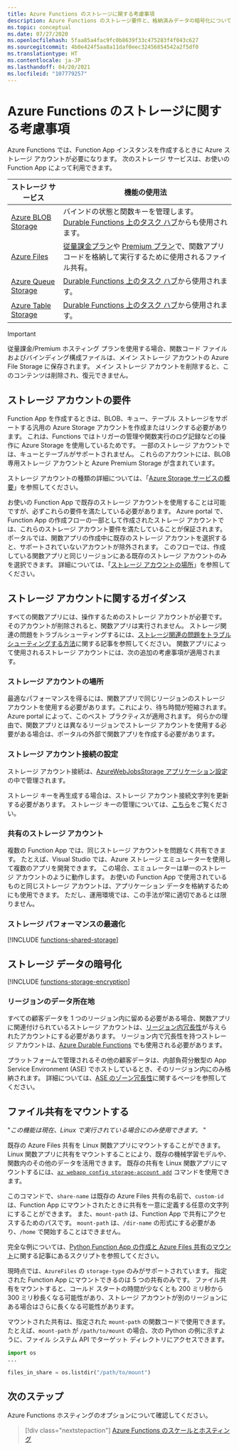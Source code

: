 ```yaml
---
title: Azure Functions のストレージに関する考慮事項
description: Azure Functions のストレージ要件と、格納済みデータの暗号化について説明します。
ms.topic: conceptual
ms.date: 07/27/2020
ms.openlocfilehash: 5faa85a4fac9fc0b8639f33c475283f4f043c627
ms.sourcegitcommit: 4b0e424f5aa8a11daf0eec32456854542a2f5df0
ms.translationtype: HT
ms.contentlocale: ja-JP
ms.lasthandoff: 04/20/2021
ms.locfileid: "107779257"
---
```

# <a name="storage-considerations-for-azure-functions"></a>Azure Functions のストレージに関する考慮事項

Azure Functions では、Function App インスタンスを作成するときに Azure ストレージ アカウントが必要になります。 次のストレージ サービスは、お使いの Function App によって利用できます。


|ストレージ サービス  | 機能の使用法  |
|---------|---------|
| [Azure BLOB Storage](../storage/blobs/storage-blobs-introduction.md)     | バインドの状態と関数キーを管理します。  <br/>[Durable Functions 上のタスク ハブ](durable/durable-functions-task-hubs.md)からも使用されます。 |
| [Azure Files](../storage/files/storage-files-introduction.md)  | [従量課金プラン](consumption-plan.md)や [Premium プラン](functions-premium-plan.md)で、関数アプリ コードを格納して実行するために使用されるファイル共有。 |
| [Azure Queue Storage](../storage/queues/storage-queues-introduction.md)     | [Durable Functions 上のタスク ハブ](durable/durable-functions-task-hubs.md)から使用されます。   |
| [Azure Table Storage](../storage/tables/table-storage-overview.md)  |  [Durable Functions 上のタスク ハブ](durable/durable-functions-task-hubs.md)から使用されます。       |

> [!IMPORTANT]
> 従量課金/Premium ホスティング プランを使用する場合、関数コード ファイルおよびバインディング構成ファイルは、メイン ストレージ アカウントの Azure File Storage に保存されます。 メイン ストレージ アカウントを削除すると、このコンテンツは削除され、復元できません。

## <a name="storage-account-requirements"></a>ストレージ アカウントの要件

Function App を作成するときは、BLOB、キュー、テーブル ストレージをサポートする汎用の Azure Storage アカウントを作成またはリンクする必要があります。 これは、Functions ではトリガーの管理や関数実行のログ記録などの操作に Azure Storage を使用しているためです。 一部のストレージ アカウントでは、キューとテーブルがサポートされません。 これらのアカウントには、BLOB 専用ストレージ アカウントと Azure Premium Storage が含まれています。

ストレージ アカウントの種類の詳細については、「[Azure Storage サービスの概要](../storage/common/storage-introduction.md#core-storage-services)」を参照してください。 

お使いの Function App で既存のストレージ アカウントを使用することは可能ですが、必ずこれらの要件を満たしている必要があります。 Azure portal で、Function App の作成フローの一部として作成されたストレージ アカウントでは、これらのストレージ アカウント要件を満たしていることが保証されます。 ポータルでは、関数アプリの作成中に既存のストレージ アカウントを選択すると、サポートされていないアカウントが除外されます。 このフローでは、作成している関数アプリと同じリージョンにある既存のストレージ アカウントのみを選択できます。 詳細については、「[ストレージ アカウントの場所](#storage-account-location)」を参照してください。

<!-- JH: Does using a Premium Storage account improve perf? -->

## <a name="storage-account-guidance"></a>ストレージ アカウントに関するガイダンス

すべての関数アプリには、操作するためのストレージ アカウントが必要です。 そのアカウントが削除されると、関数アプリは実行されません。 ストレージ関連の問題をトラブルシューティングするには、[ストレージ関連の問題をトラブルシューティングする方法](functions-recover-storage-account.md)に関する記事を参照してください。 関数アプリによって使用されるストレージ アカウントには、次の追加の考慮事項が適用されます。

### <a name="storage-account-location"></a>ストレージ アカウントの場所

最適なパフォーマンスを得るには、関数アプリで同じリージョンのストレージ アカウントを使用する必要があります。これにより、待ち時間が短縮されます。 Azure portal によって、このベスト プラクティスが適用されます。 何らかの理由で、関数アプリとは異なるリージョンでストレージ アカウントを使用する必要がある場合は、ポータルの外部で関数アプリを作成する必要があります。 

### <a name="storage-account-connection-setting"></a>ストレージ アカウント接続の設定

ストレージ アカウント接続は、[AzureWebJobsStorage アプリケーション設定](./functions-app-settings.md#azurewebjobsstorage)の中で管理されます。 

ストレージ キーを再生成する場合は、ストレージ アカウント接続文字列を更新する必要があります。 ストレージ キーの管理については、[こちら](../storage/common/storage-account-create.md)をご覧ください。

### <a name="shared-storage-accounts"></a>共有のストレージ アカウント

複数の Function App では、同じストレージ アカウントを問題なく共有できます。 たとえば、Visual Studio では、Azure ストレージ エミュレーターを使用して複数のアプリを開発できます。 この場合、エミュレーターは単一のストレージ アカウントのように動作します。 お使いの Function App で使用されているものと同じストレージ アカウントは、アプリケーション データを格納するためにも使用できます。 ただし、運用環境では、この手法が常に適切であるとは限りません。

### <a name="optimize-storage-performance"></a>ストレージ パフォーマンスの最適化

[!INCLUDE [functions-shared-storage](../../includes/functions-shared-storage.md)]

## <a name="storage-data-encryption"></a>ストレージ データの暗号化

[!INCLUDE [functions-storage-encryption](../../includes/functions-storage-encryption.md)]

### <a name="in-region-data-residency"></a>リージョンのデータ所在地

すべての顧客データを 1 つのリージョン内に留める必要がある場合、関数アプリに関連付けられているストレージ アカウントは、[リージョン内冗長性](../storage/common/storage-redundancy.md)が与えられたアカウントにする必要があります。 リージョン内で冗長性を持つストレージ アカウントは、[Azure Durable Functions](./durable/durable-functions-perf-and-scale.md#storage-account-selection) でも使用される必要があります。

プラットフォームで管理されるその他の顧客データは、内部負荷分散型の App Service Environment (ASE) でホストしているとき、そのリージョン内にのみ格納されます。 詳細については、[ASE のゾーン冗長性](../app-service/environment/zone-redundancy.md#in-region-data-residency)に関するページを参照してください。

## <a name="mount-file-shares"></a>ファイル共有をマウントする

"_この機能は現在、Linux で実行されている場合にのみ使用できます。_ " 

既存の Azure Files 共有を Linux 関数アプリにマウントすることができます。 Linux 関数アプリに共有をマウントすることにより、既存の機械学習モデルや、関数内のその他のデータを活用できます。 既存の共有を Linux 関数アプリにマウントするには、[`az webapp config storage-account add`](/cli/azure/webapp/config/storage-account#az_webapp_config_storage_account_add) コマンドを使用できます。 

このコマンドで、`share-name` は既存の Azure Files 共有の名前で、`custom-id` は、Function App にマウントされたときに共有を一意に定義する任意の文字列にすることができます。 また、`mount-path` は、Function App で共有にアクセスするためのパスです。 `mount-path` は、`/dir-name` の形式にする必要があり、`/home` で開始することはできません。

完全な例については、[Python Function App の作成と Azure Files 共有のマウント](scripts/functions-cli-mount-files-storage-linux.md)に関する記事にあるスクリプトを参照してください。 

現時点では、`AzureFiles` の `storage-type` のみがサポートされています。 指定された Function App にマウントできるのは 5 つの共有のみです。 ファイル共有をマウントすると、コールド スタートの時間が少なくとも 200 ミリ秒から 300 ミリ秒長くなる可能性があり、ストレージ アカウントが別のリージョンにある場合はさらに長くなる可能性があります。

マウントされた共有は、指定された `mount-path` の関数コードで使用できます。 たとえば、`mount-path` が `/path/to/mount` の場合、次の Python の例に示すように、ファイル システム API でターゲット ディレクトリにアクセスできます。

```python
import os
...

files_in_share = os.listdir("/path/to/mount")
```

## <a name="next-steps"></a>次のステップ

Azure Functions ホスティングのオプションについて確認してください。

> [!div class="nextstepaction"]
> [Azure Functions のスケールとホスティング](functions-scale.md)
